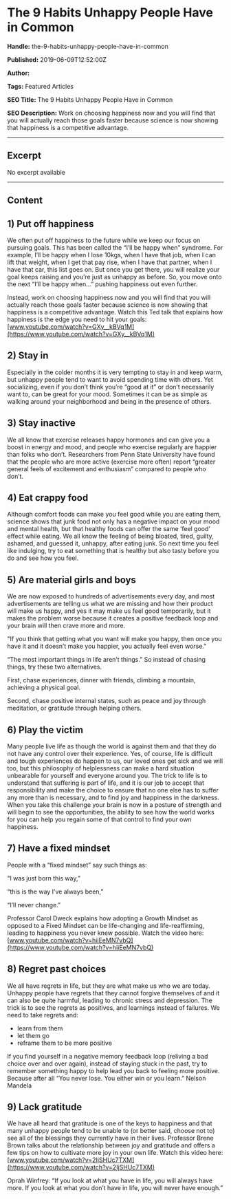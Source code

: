 # The 9 Habits Unhappy People Have in Common

**Handle:** the-9-habits-unhappy-people-have-in-common

**Published:** 2019-06-09T12:52:00Z

**Author:**  

**Tags:** Featured Articles

**SEO Title:** The 9 Habits Unhappy People Have in Common

**SEO Description:** Work on choosing happiness now and you will find that you will actually reach those goals faster because science is now showing that happiness is a competitive advantage.

---

## Excerpt

No excerpt available

---

## Content

## 1) Put off happiness

We often put off happiness to the future while we keep our focus on pursuing goals. This has been called the “I’ll be happy when” syndrome. For example, I’ll be happy when I lose 10kgs, when I have that job, when I can lift that weight, when I get that pay rise, when I have that partner, when I have that car, this list goes on. But once you get there, you will realize your goal keeps raising and you’re just as unhappy as before. So, you move onto the next “I’ll be happy when…” pushing happiness out even further.

Instead, work on choosing happiness now and you will find that you will actually reach those goals faster because science is now showing that happiness is a competitive advantage. Watch this Ted talk that explains how happiness is the edge you need to hit your goals: [www.youtube.com/watch?v=GXy__kBVq1M](https://www.youtube.com/watch?v=GXy__kBVq1M)

## 2) Stay in

Especially in the colder months it is very tempting to stay in and keep warm, but unhappy people tend to want to avoid spending time with others. Yet socializing, even if you don’t think you’re “good at it” or don’t necessarily want to, can be great for your mood. Sometimes it can be as simple as walking around your neighborhood and being in the presence of others.

## 3) Stay inactive

We all know that exercise releases happy hormones and can give you a boost in energy and mood, and people who exercise regularly are happier than folks who don’t. Researchers from Penn State University have found that the people who are more active (exercise more often) report “greater general feels of excitement and enthusiasm” compared to people who don’t.

## 4) Eat crappy food

Although comfort foods can make you feel good while you are eating them, science shows that junk food not only has a negative impact on your mood and mental health, but that healthy foods can offer the same ‘feel good’ effect while eating. We all know the feeling of being bloated, tired, guilty, ashamed, and guessed it, unhappy, after eating junk. So next time you feel like indulging, try to eat something that is healthy but also tasty before you do and see how you feel.

## 5) Are material girls and boys

We are now exposed to hundreds of advertisements every day, and most advertisements are telling us what we are missing and how their product will make us happy, and yes it may make us feel good temporarily, but it makes the problem worse because it creates a positive feedback loop and your brain will then crave more and more.

"If you think that getting what you want will make you happy, then once you have it and it doesn’t make you happier, you actually feel even worse."

“The most important things in life aren’t things.” So instead of chasing things, try these two alternatives.

First, chase experiences, dinner with friends, climbing a mountain, achieving a physical goal.

Second, chase positive internal states, such as peace and joy through meditation, or gratitude through helping others.

## 6) Play the victim

Many people live life as though the world is against them and that they do not have any control over their experience. Yes, of course, life is difficult and tough experiences do happen to us, our loved ones get sick and we will too, but this philosophy of helplessness can make a hard situation unbearable for yourself and everyone around you. The trick to life is to understand that suffering is part of life, and it is our job to accept that responsibility and make the choice to ensure that no one else has to suffer any more than is necessary, and to find joy and happiness in the darkness. When you take this challenge your brain is now in a posture of strength and will begin to see the opportunities, the ability to see how the world works for you can help you regain some of that control to find your own happiness.

## 7) Have a fixed mindset

People with a “fixed mindset” say such things as:

“I was just born this way,”

“this is the way I’ve always been,”

“I’ll never change.”

Professor Carol Dweck explains how adopting a Growth Mindset as opposed to a Fixed Mindset can be life-changing and life-reaffirming, leading to happiness you never knew possible. Watch the video here: [www.youtube.com/watch?v=hiiEeMN7vbQ](https://www.youtube.com/watch?v=hiiEeMN7vbQ)

## 8) Regret past choices

We all have regrets in life, but they are what make us who we are today. Unhappy people have regrets that they cannot forgive themselves of and it can also be quite harmful, leading to chronic stress and depression. The trick is to see the regrets as positives, and learnings instead of failures. We need to take regrets and:

- learn from them
- let them go
- reframe them to be more positive

If you find yourself in a negative memory feedback loop (reliving a bad choice over and over again), instead of staying stuck in the past, try to remember something happy to help lead you back to feeling more positive. Because after all “You never lose. You either win or you learn.” Nelson Mandela

## 9) Lack gratitude

We have all heard that gratitude is one of the keys to happiness and that many unhappy people tend to be unable to (or better said, choose not to) see all of the blessings they currently have in their lives. Professor Brene Brown talks about the relationship between joy and gratitude and offers a few tips on how to cultivate more joy in your own life. Watch this video here: [www.youtube.com/watch?v=2IjSHUc7TXM](https://www.youtube.com/watch?v=2IjSHUc7TXM)

Oprah Winfrey: “If you look at what you have in life, you will always have more. If you look at what you don’t have in life, you will never have enough.”

